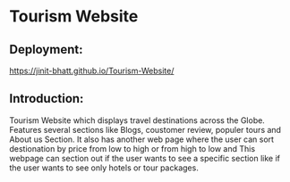 # Tourism Website 

## Deployment:
https://jinit-bhatt.github.io/Tourism-Website/

## Introduction:
Tourism Website which displays travel destinations across the Globe. Features several sections like Blogs, coustomer review, populer tours and About us Section. It also has another web page where the user can sort destionation by price from low to high or from high to low and This webpage can section out if the user wants to see a specific section like if the user wants to see only hotels or tour packages.
